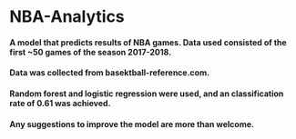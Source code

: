 # NBA-Analytics
#### A model that predicts results of NBA games. Data used consisted of the first ~50 games of the season 2017-2018.
#### Data was collected from basektball-reference.com.
#### Random forest and logistic regression were used, and an classification rate of 0.61 was achieved.
#### Any suggestions to improve the model are more than welcome.
